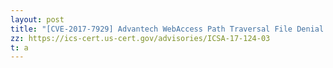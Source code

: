 ```yaml
---
layout: post
title: "[CVE-2017-7929] Advantech WebAccess Path Traversal File Denial of Service Vulnerability"
zz: https://ics-cert.us-cert.gov/advisories/ICSA-17-124-03
t: a
---
```

